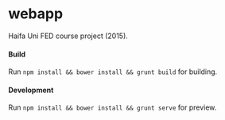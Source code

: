 # webapp

Haifa Uni FED course project (2015).


#### Build

Run `npm install && bower install && grunt build` for building.

#### Development

Run `npm install && bower install && grunt serve` for preview.
